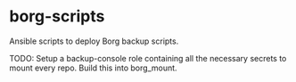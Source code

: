 # borg-scripts

Ansible scripts to deploy Borg backup scripts.

TODO:
Setup a backup-console role containing all the necessary secrets
to mount every repo. Build this into borg_mount.
